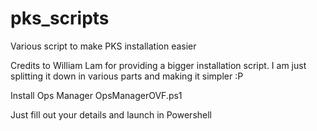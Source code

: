 # pks_scripts
Various script to make PKS installation easier

Credits to William Lam for providing a bigger installation script. I am just splitting it down in various parts and making it simpler :P


Install Ops Manager
OpsManagerOVF.ps1

Just fill out your details and launch in Powershell

